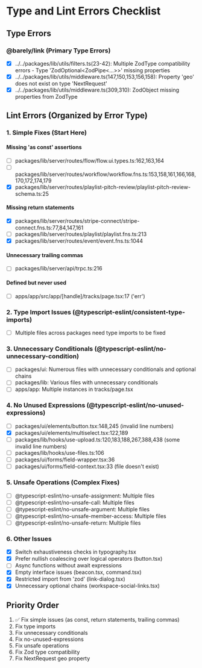 # Type and Lint Errors Checklist

## Type Errors

### @barely/link (Primary Type Errors)
- [x] ../../packages/lib/utils/filters.ts(23-42): Multiple ZodType compatibility errors - Type 'ZodOptional<ZodPipe<...>>' missing properties
- [x] ../../packages/lib/utils/middleware.ts(147,150,153,156,158): Property 'geo' does not exist on type 'NextRequest'  
- [x] ../../packages/lib/utils/middleware.ts(309,310): ZodObject missing properties from ZodType

## Lint Errors (Organized by Error Type)

### 1. Simple Fixes (Start Here)

#### Missing 'as const' assertions
- [ ] packages/lib/server/routes/flow/flow.ui.types.ts:162,163,164
- [ ] packages/lib/server/routes/workflow/workflow.fns.ts:153,158,161,166,168,170,172,174,179
- [x] packages/lib/server/routes/playlist-pitch-review/playlist-pitch-review-schema.ts:25

#### Missing return statements
- [x] packages/lib/server/routes/stripe-connect/stripe-connect.fns.ts:77,84,147,161
- [ ] packages/lib/server/routes/playlist/playlist.fns.ts:213
- [x] packages/lib/server/routes/event/event.fns.ts:1044

#### Unnecessary trailing commas
- [ ] packages/lib/server/api/trpc.ts:216

#### Defined but never used
- [ ] apps/app/src/app/[handle]/tracks/page.tsx:17 ('err')

### 2. Type Import Issues (@typescript-eslint/consistent-type-imports)
- [ ] Multiple files across packages need type imports to be fixed

### 3. Unnecessary Conditionals (@typescript-eslint/no-unnecessary-condition)
- [ ] packages/ui: Numerous files with unnecessary conditionals and optional chains
- [ ] packages/lib: Various files with unnecessary conditionals
- [ ] apps/app: Multiple instances in tracks/page.tsx

### 4. No Unused Expressions (@typescript-eslint/no-unused-expressions)
- [ ] packages/ui/elements/button.tsx:148,245 (invalid line numbers)
- [x] packages/ui/elements/multiselect.tsx:122,189
- [ ] packages/lib/hooks/use-upload.ts:120,183,188,267,388,438 (some invalid line numbers)
- [ ] packages/lib/hooks/use-files.ts:106
- [ ] packages/ui/forms/field-wrapper.tsx:36
- [ ] packages/ui/forms/field-context.tsx:33 (file doesn't exist)

### 5. Unsafe Operations (Complex Fixes)
- [ ] @typescript-eslint/no-unsafe-assignment: Multiple files
- [ ] @typescript-eslint/no-unsafe-call: Multiple files
- [ ] @typescript-eslint/no-unsafe-argument: Multiple files
- [ ] @typescript-eslint/no-unsafe-member-access: Multiple files
- [ ] @typescript-eslint/no-unsafe-return: Multiple files

### 6. Other Issues
- [x] Switch exhaustiveness checks in typography.tsx
- [x] Prefer nullish coalescing over logical operators (button.tsx)
- [ ] Async functions without await expressions
- [x] Empty interface issues (beacon.tsx, command.tsx)
- [x] Restricted import from 'zod' (link-dialog.tsx)
- [x] Unnecessary optional chains (workspace-social-links.tsx)

## Priority Order
1. ✅ Fix simple issues (as const, return statements, trailing commas)
2. Fix type imports
3. Fix unnecessary conditionals
4. Fix no-unused-expressions
5. Fix unsafe operations
6. Fix Zod type compatibility
7. Fix NextRequest geo property